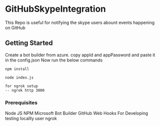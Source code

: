 # GitHubSkypeIntegration

This Repo is useful for notifying the skype users abount events happening on GitHub

## Getting Started

Create a bot builder from azure. copy appId and appPassword and paste it in the config.json
Now run the below commands

```
npm install

node index.js

for ngrok setup
-- ngrok http 3000
```


### Prerequisites

Node JS
NPM
Microsoft Bot Builder
GitHub Web Hooks
For Developing testing locallly user ngrok
